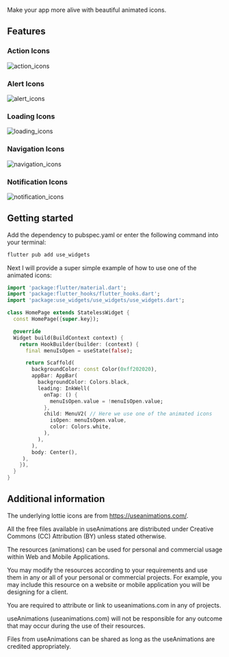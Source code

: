 Make your app more alive with beautiful animated icons.

## Features

### Action Icons

![action_icons](https://github.com/dunef-io/use-widgets/assets/109608078/787db31a-4fa5-47f6-9763-4b77a7e2d850)


### Alert Icons

![alert_icons](https://github.com/dunef-io/use-widgets/assets/109608078/c6a7bd30-82e6-439e-a299-867b4d578ec1)


### Loading Icons

![loading_icons](https://github.com/dunef-io/use-widgets/assets/109608078/90d95751-2344-4c6c-8a7f-d596fafc7bb5)


### Navigation Icons

![navigation_icons](https://github.com/dunef-io/use-widgets/assets/109608078/ad6a4c6c-1a92-4628-8fd0-b7e68d287dd8)


### Notification Icons

![notification_icons](https://github.com/dunef-io/use-widgets/assets/109608078/36cba6dc-d4ec-4913-aa2e-1c68ac53a764)


## Getting started

Add the dependency to pubspec.yaml or enter the following command into your terminal:

```bash
flutter pub add use_widgets
```

Next I will provide a super simple example of how to use one of the animated icons:
```dart
import 'package:flutter/material.dart';
import 'package:flutter_hooks/flutter_hooks.dart';
import 'package:use_widgets/use_widgets/use_widgets.dart';

class HomePage extends StatelessWidget {
  const HomePage({super.key});

  @override
  Widget build(BuildContext context) {
    return HookBuilder(builder: (context) {
      final menuIsOpen = useState(false);

      return Scaffold(
        backgroundColor: const Color(0xff202020),
        appBar: AppBar(
          backgroundColor: Colors.black,
          leading: InkWell(
            onTap: () {
              menuIsOpen.value = !menuIsOpen.value;
            },
            child: MenuV2( // Here we use one of the animated icons
              isOpen: menuIsOpen.value,
              color: Colors.white,
            ),
          ),
        ),
        body: Center(),
     ),
    }),
  }
}

```

## Additional information

The underlying lottie icons are from https://useanimations.com/.

All the free files available in useAnimations are distributed under Creative Commons (CC) Attribution (BY) unless stated otherwise.

The resources (animations) can be used for personal and commercial usage within Web and Mobile Applications.

You may modify the resources according to your requirements and use them in any or all of your personal or commercial projects. For example, you may include this resource on a website or mobile application you will be designing for a client.

You are required to attribute or link to useanimations.com in any of projects.

useAnimations (useanimations.com) will not be responsible for any outcome that may occur during the use of their resources.

Files from useAnimations can be shared as long as the useAnimations are credited appropriately.
